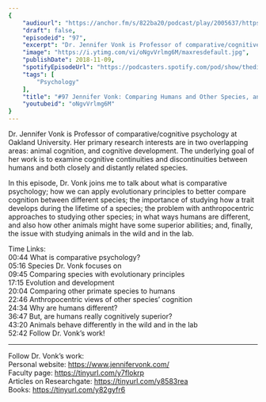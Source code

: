 ```yaml
---
{
	"audiourl": "https://anchor.fm/s/822ba20/podcast/play/2005637/https%3A%2F%2Fd3ctxlq1ktw2nl.cloudfront.net%2Fproduction%2F2018-11-30%2F7707263-48000-2-1d5f80349a7f5.mp3",
	"draft": false,
	"episodeid": "97",
	"excerpt": "Dr. Jennifer Vonk is Professor of comparative/cognitive psychology at Oakland University. Her primary research interests are in two overlapping areas: animal cognition, and cognitive development. The underlying goal of her work is to examine cognitive continuities and discontinuities between humans and both closely and distantly related species. ",
	"image": "https://i.ytimg.com/vi/oNgvVrlmg6M/maxresdefault.jpg",
	"publishDate": 2018-11-09,
	"spotifyEpisodeUrl": "https://podcasters.spotify.com/pod/show/thedissenter/episodes/97-Jennifer-Vonk-Comparing-Humans-and-Other-Species--and-Primate-Cognition-e2rn65",
	"tags": [
		"Psychology"
	],
	"title": "#97 Jennifer Vonk: Comparing Humans and Other Species, and Primate Cognition",
	"youtubeid": "oNgvVrlmg6M"
}
---
```

Dr. Jennifer Vonk is Professor of comparative/cognitive psychology at Oakland University. Her primary research interests are in two overlapping areas: animal cognition, and cognitive development. The underlying goal of her work is to examine cognitive continuities and discontinuities between humans and both closely and distantly related species. 

In this episode, Dr. Vonk joins me to talk about what is comparative psychology; how we can apply evolutionary principles to better compare cognition between different species; the importance of studying how a trait develops during the lifetime of a species; the problem with anthropocentric approaches to studying other species; in what ways humans are different, and also how other animals might have some superior abilities; and, finally, the issue with studying animals in the wild and in the lab.

Time Links:  
<time>00:44</time> What is comparative psychology?  
<time>05:16</time> Species Dr. Vonk focuses on               
<time>09:45</time> Comparing species with evolutionary principles      
<time>17:15</time> Evolution and development      
<time>20:04</time> Comparing other primate species to humans      
<time>22:46</time> Anthropocentric views of other species’ cognition           
<time>24:34</time> Why are humans different?  
<time>36:47</time> But, are humans really cognitively superior?      
<time>43:20</time> Animals behave differently in the wild and in the lab  
<time>52:42</time> Follow Dr. Vonk’s work!

---

Follow Dr. Vonk’s work:  
Personal website: https://www.jennifervonk.com/   
Faculty page: https://tinyurl.com/y7flokrp  
Articles on Researchgate: https://tinyurl.com/y8583rea  
Books: https://tinyurl.com/y82gyfr6
